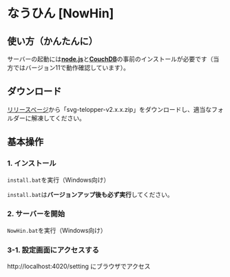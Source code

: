 # なうひん [NowHin]

## 使い方（かんたんに）
サーバーの起動には[**node.js**](https://nodejs.org/ja/)と[**CouchDB**]()の事前のインストールが必要です（当方ではバージョン11で動作確認しています）。

## ダウンロード
[リリースページ](https://github.com/tamaina/svg-telopper/releases)から「svg-telopper-v2.x.x.zip」をダウンロードし、適当なフォルダーに解凍してください。

## 基本操作
### 1. インストール
`install.bat`を実行（Windows向け）

`install.bat`は**バージョンアップ後も必ず実行**してください。

### 2. サーバーを開始
`NowHin.bat`を実行（Windows向け）

### 3-1. 設定画面にアクセスする
http://localhost:4020/setting にブラウザでアクセス

